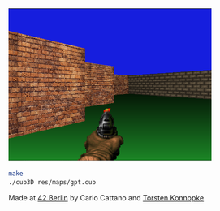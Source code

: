 
<img src="https://github.com/CarloCattano/cub3d/blob/main/screenshot.png"  width="400" height="300">

 ```bash
make
./cub3D res/maps/gpt.cub
```

Made at [42 Berlin](https://github.com/42Berlin)
by Carlo Cattano and [Torsten Konnopke](https://github.com/TORSTENKONNOPKE)
